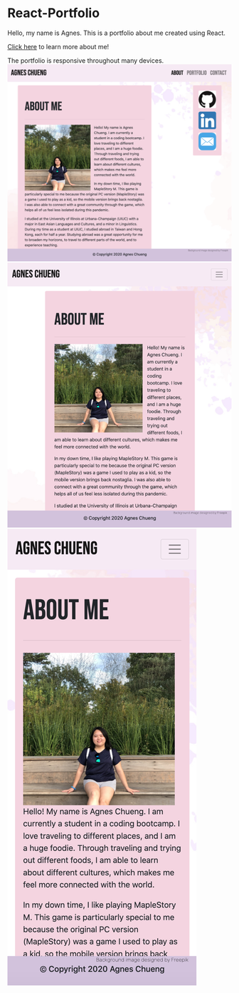 # React-Portfolio

Hello, my name is Agnes. This is a portfolio about me created using React. 

[Click here](https://agnes-chueng-portfolio.herokuapp.com/) to learn more about me!

The portfolio is responsive throughout many devices.
![Computer](./client/public/assets/portfolio-comp.png)
![Tablet](./client/public/assets/portfolio-tablet.png)
![Phone](./client/public/assets/portfolio-phone.png)

